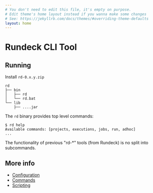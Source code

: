 ```yaml
---
# You don't need to edit this file, it's empty on purpose.
# Edit theme's home layout instead if you wanna make some changes
# See: https://jekyllrb.com/docs/themes/#overriding-theme-defaults
layout: home
---
```


# Rundeck CLI Tool

## Running

Install `rd-0.x.y.zip`

	rd
	├── bin
	│   ├── rd
	│   └── rd.bat
	└── lib
	    ├── ....jar

The `rd` binary provides top level commands:

	$ rd help
	Available commands: [projects, executions, jobs, run, adhoc]
	...

The functionality of previous "rd-*" tools (from Rundeck) is no split into subcommands.

## More info

* [Configuration](configuration.html)
* [Commands](commands.html)
* [Scripting](scripting.html)
